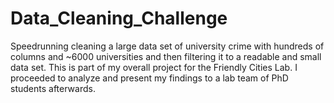 # Data_Cleaning_Challenge
Speedrunning cleaning a large data set of university crime with hundreds of columns and ~6000 universities and then filtering it to a readable and small data set. 
This is part of my overall project for the Friendly Cities Lab. I proceeded to analyze and present my findings to a lab team of PhD students afterwards. 
